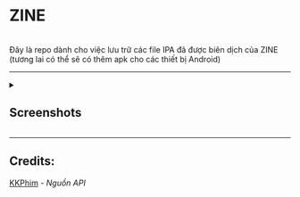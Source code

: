 # ZINE

<br/>Đây là repo dành cho việc lưu trữ các file IPA đã được biên dịch của ZINE (tương lai có thể sẽ có thêm apk cho các thiết bị Android)

---

<details>
<summary><h2>Screenshots</h2></summary>

<h3 align="center">

![photo_2025-02-05 12 15 31](https://github.com/user-attachments/assets/68c24477-7710-4edd-ace6-b79082bf74c7)
![photo_2025-02-05 12 16 03](https://github.com/user-attachments/assets/0a5d6417-89bd-46a9-96ec-c442119fae2b)
![photo_2025-02-05 12 16 19](https://github.com/user-attachments/assets/a7dce486-815e-47e9-b573-e765cb0c3d14)
![photo_2025-02-05 12 16 31](https://github.com/user-attachments/assets/dfd3071a-c22f-429e-987f-ab88188ed5cc)
![photo_2025-02-05 12 16 46](https://github.com/user-attachments/assets/e9c9a949-abc2-4060-bd2d-80e6c272b0d5)
![photo_2025-02-05 12 16 58](https://github.com/user-attachments/assets/88c18fbc-cd3b-4a4a-8ff5-6c48621d7bb0)
![photo_2025-02-05 12 17 21](https://github.com/user-attachments/assets/0c0c7184-2e77-4258-aadc-0263cd8c75d8)

</h3>

</details>

---

## Credits:<br/>

[KKPhim](https://www.kkphim.vip/) - _Nguồn API_<br/>
